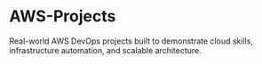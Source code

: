 # AWS-Projects
Real-world AWS DevOps projects built to demonstrate cloud skills, infrastructure automation, and scalable architecture.
